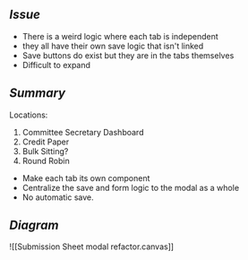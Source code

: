 
## *Issue*

- There is a weird logic where each tab is independent
- they all have their own save logic that isn't linked
- Save buttons do exist but they are in the tabs themselves
- Difficult to expand


## *Summary*

Locations: 
1. Committee Secretary Dashboard
2. Credit Paper
3. Bulk Sitting?
4. Round Robin

- Make each tab its own component
- Centralize the save and form logic to the modal as a whole
- No automatic save. 


## *Diagram*

![[Submission Sheet modal refactor.canvas]]